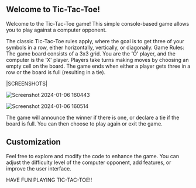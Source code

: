 Welcome to Tic-Tac-Toe!
-----------------------

Welcome to the Tic-Tac-Toe game! This simple console-based game allows you to play against a computer opponent.

The classic Tic-Tac-Toe rules apply, where the goal is to get three of your symbols in a row, either horizontally, vertically, or diagonally.
Game Rules:
    The game board consists of a 3x3 grid.
    You are the 'O' player, and the computer is the 'X' player.
    Players take turns making moves by choosing an empty cell on the board.
    The game ends when either a player gets three in a row or the board is full (resulting in a tie).

|SCREENSHOTS|

![Screenshot 2024-01-06 160443](https://github.com/Rushikesh-264/AI-Tic_Tac_Toe/assets/150276077/776d100d-f513-4c4e-8915-6131380b367e)

![Screenshot 2024-01-06 160514](https://github.com/Rushikesh-264/AI-Tic_Tac_Toe/assets/150276077/1fba2070-ce8c-4aec-9ae2-128f96833a25)



The game will announce the winner if there is one, or declare a tie if the board is full. You can then choose to play again or exit the game.

Customization
--------------
Feel free to explore and modify the code to enhance the game. You can adjust the difficulty level of the computer opponent, add features, or improve the user interface.

HAVE FUN PLAYING TIC-TAC-TOE!!

